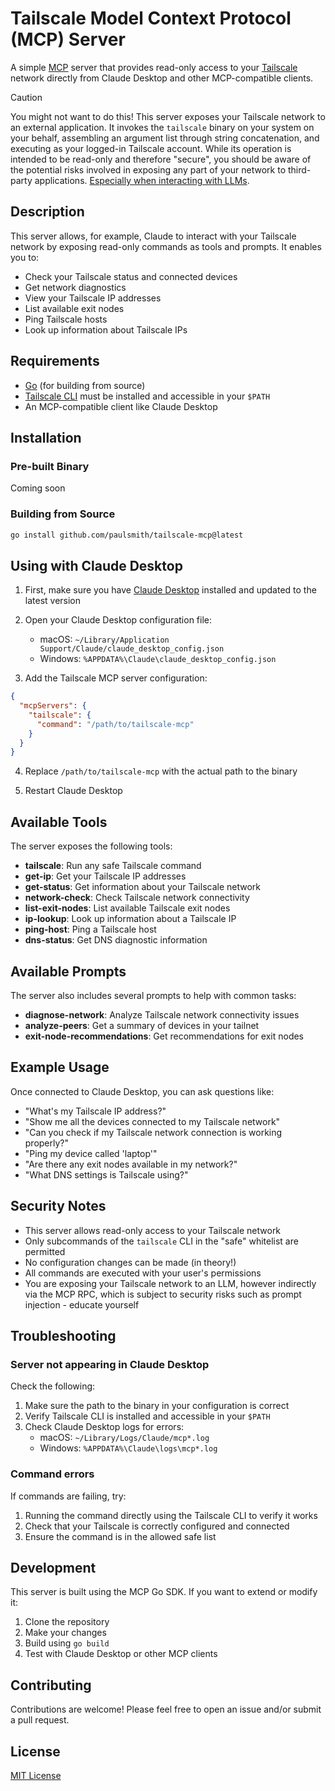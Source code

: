 # Tailscale Model Context Protocol (MCP) Server

A simple [MCP](https://modelcontextprotocol.io/introduction) server that
provides read-only access to your [Tailscale](https://tailscale.com/) network
directly from Claude Desktop and other MCP-compatible clients.

> [!CAUTION]
> You might not want to do this! This server exposes your Tailscale network to
> an external application. It invokes the `tailscale` binary on your system on
> your behalf, assembling an argument list through string concatenation, and
> executing as your logged-in Tailscale account. While its operation is
> intended to be read-only and therefore "secure", you should be aware of the
> potential risks involved in exposing any part of your network to third-party
> applications. [Especially when interacting with
> LLMs](https://simonwillison.net/search/?tag=prompt-injection).

## Description

This server allows, for example, Claude to interact with your Tailscale network
by exposing read-only commands as tools and prompts. It enables you to:

- Check your Tailscale status and connected devices
- Get network diagnostics
- View your Tailscale IP addresses
- List available exit nodes
- Ping Tailscale hosts
- Look up information about Tailscale IPs

## Requirements

- [Go](https://golang.org/doc/install) (for building from source)
- [Tailscale CLI](https://tailscale.com/download) must be installed and
  accessible in your `$PATH`
- An MCP-compatible client like Claude Desktop

## Installation

### Pre-built Binary

Coming soon

### Building from Source

```bash
go install github.com/paulsmith/tailscale-mcp@latest
```

## Using with Claude Desktop

1. First, make sure you have [Claude Desktop](https://claude.ai/download)
   installed and updated to the latest version

2. Open your Claude Desktop configuration file:
   - macOS: `~/Library/Application Support/Claude/claude_desktop_config.json`
   - Windows: `%APPDATA%\Claude\claude_desktop_config.json`

3. Add the Tailscale MCP server configuration:

```json
{
  "mcpServers": {
    "tailscale": {
      "command": "/path/to/tailscale-mcp"
    }
  }
}
```

4. Replace `/path/to/tailscale-mcp` with the actual path to the binary

5. Restart Claude Desktop

## Available Tools

The server exposes the following tools:

- **tailscale**: Run any safe Tailscale command
- **get-ip**: Get your Tailscale IP addresses
- **get-status**: Get information about your Tailscale network
- **network-check**: Check Tailscale network connectivity
- **list-exit-nodes**: List available Tailscale exit nodes
- **ip-lookup**: Look up information about a Tailscale IP
- **ping-host**: Ping a Tailscale host
- **dns-status**: Get DNS diagnostic information

## Available Prompts

The server also includes several prompts to help with common tasks:

- **diagnose-network**: Analyze Tailscale network connectivity issues
- **analyze-peers**: Get a summary of devices in your tailnet
- **exit-node-recommendations**: Get recommendations for exit nodes

## Example Usage

Once connected to Claude Desktop, you can ask questions like:

- "What's my Tailscale IP address?"
- "Show me all the devices connected to my Tailscale network"
- "Can you check if my Tailscale network connection is working properly?"
- "Ping my device called 'laptop'"
- "Are there any exit nodes available in my network?"
- "What DNS settings is Tailscale using?"

## Security Notes

- This server allows read-only access to your Tailscale network
- Only subcommands of the `tailscale` CLI in the "safe" whitelist are permitted
- No configuration changes can be made (in theory!)
- All commands are executed with your user's permissions
- You are exposing your Tailscale network to an LLM, however indirectly via the
  MCP RPC, which is subject to security risks such as prompt injection -
  educate yourself

## Troubleshooting

### Server not appearing in Claude Desktop

Check the following:
1. Make sure the path to the binary in your configuration is correct
2. Verify Tailscale CLI is installed and accessible in your `$PATH`
3. Check Claude Desktop logs for errors:
   - macOS: `~/Library/Logs/Claude/mcp*.log`
   - Windows: `%APPDATA%\Claude\logs\mcp*.log`

### Command errors

If commands are failing, try:
1. Running the command directly using the Tailscale CLI to verify it works
2. Check that your Tailscale is correctly configured and connected
3. Ensure the command is in the allowed safe list

## Development

This server is built using the MCP Go SDK. If you want to extend or modify it:

1. Clone the repository
2. Make your changes
3. Build using `go build`
4. Test with Claude Desktop or other MCP clients

## Contributing

Contributions are welcome! Please feel free to open an issue and/or submit a
pull request.

## License

[MIT License](COPYING)
